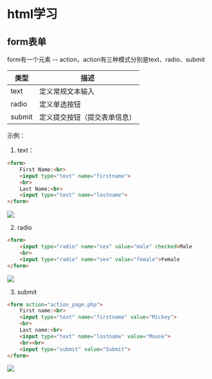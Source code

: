 # html学习

## form表单

form有一个元素 -- action，action有三种模式分别是text、radio、submit

| 类型   | 描述                         |
| ------ | ---------------------------- |
| text   | 定义常规文本输入             |
| radio  | 定义单选按钮                 |
| submit | 定义提交按钮（提交表单信息） |

示例：

1. text：

```html
<form>
    First Name:<br>
    <input type="text" name="firstname">
    <br>
    Last Name:<br>
    <input type="text" name="lastname">
</form>
```

![](E:\workspace\document\frontend\resources\form\formText.png)

2. radio

```html
<form>
    <input type="radio" name="sex" value="male" checked>Male
    <br>
    <input type="radio" name="sex" value="female">Female
</form> 
```

![](E:\workspace\document\frontend\resources\form\formradio.png)

3. submit

```html
<form action="action_page.php">
    First name:<br>
    <input type="text" name="firstname" value="Mickey">
    <br>
    Last name:<br>
    <input type="text" name="lastname" value="Mouse">
    <br><br>
    <input type="submit" value="Submit">
</form> 
```

![](E:\workspace\document\frontend\resources\form\formsubmit.png)